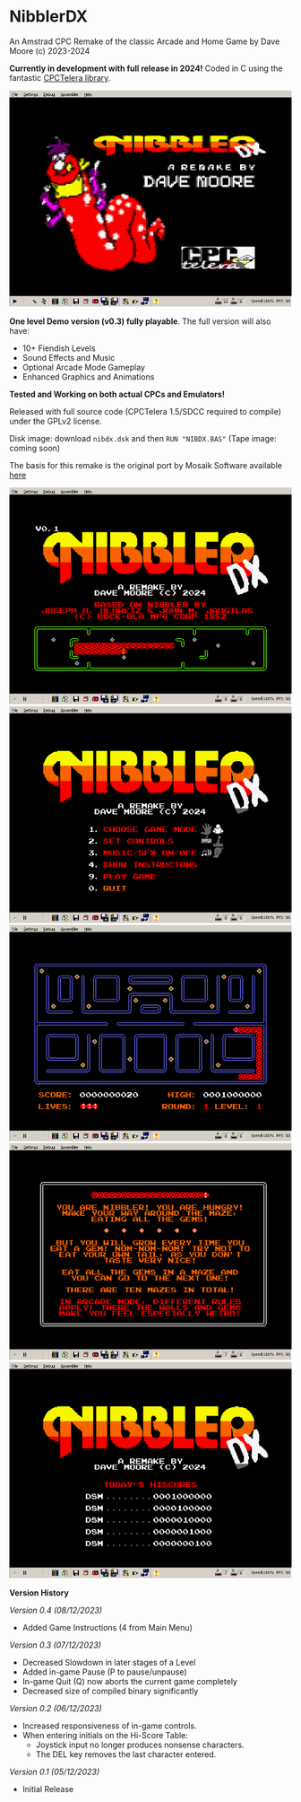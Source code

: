 # NibblerDX

An Amstrad CPC Remake of the classic Arcade and Home Game
by Dave Moore (c) 2023-2024

**Currently in development with full release in 2024!**
Coded in C using the fantastic [CPCTelera library](https://lronaldo.github.io/cpctelera/).

![](/promo/loading.png)

**One level Demo version (v0.3) fully playable**. The full version will also have:

* 10+ Fiendish Levels
* Sound Effects and Music
* Optional Arcade Mode Gameplay
* Enhanced Graphics and Animations

**Tested and Working on both actual CPCs and Emulators!**

Released with full source code (CPCTelera 1.5/SDCC required to compile) under the GPLv2 license.

Disk image: download `nibdx.dsk` and then `RUN "NIBDX.BAS"`
(Tape image: coming soon)

The basis for this remake is the original port by Mosaik Software available [here](https://www.cpc-power.com/index.php?page=detail&num=2476)

![](/promo/demo.png)
![](/promo/title.png)
![](/promo/game.png)
![](/promo/instruct.png)
![](/promo/hiscore.png)

**Version History**

*Version 0.4 (08/12/2023)*

* Added Game Instructions (4 from Main Menu)

*Version 0.3 (07/12/2023)*

* Decreased Slowdown in later stages of a Level
* Added in-game Pause (P to pause/unpause)
* In-game Quit (Q) now aborts the current game completely
* Decreased size of compiled binary significantly

*Version 0.2 (06/12/2023)*

* Increased responsiveness of in-game controls.
* When entering initials on the Hi-Score Table:
  * Joystick input no longer produces nonsense characters.
  * The DEL key removes the last character entered.

*Version 0.1 (05/12/2023)*

* Initial Release
